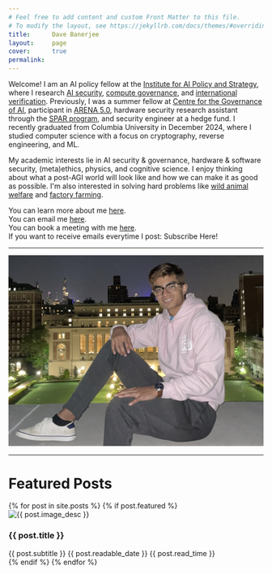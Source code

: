 ```yaml
---
# Feel free to add content and custom Front Matter to this file.
# To modify the layout, see https://jekyllrb.com/docs/themes/#overriding-theme-defaults
title:      Dave Banerjee
layout:     page
cover:      true
permalink: 
---
```


Welcome! I am an AI policy fellow at the [Institute for AI Policy and Strategy](https://www.iaps.ai/), where I research [AI security](https://www.rand.org/pubs/research_reports/RRA2849-1.html), [compute governance](https://bluedot.org/blog/introduction-to-compute-governance), and [international verification](https://arxiv.org/abs/2408.16074). Previously, I was a summer fellow at [Centre for the Governance of AI](https://www.governance.ai/), participant in [ARENA 5.0](https://www.arena.education/), hardware security research assistant through the [SPAR program](https://sparai.org/), and security engineer at a hedge fund. I recently graduated from Columbia University in December 2024, where I studied computer science with a focus on cryptography, reverse engineering, and ML. 

My academic interests lie in AI security & governance, hardware & software security, (meta)ethics, physics, and cognitive science. I enjoy thinking about what a post-AGI world will look like and how we can make it as good as possible. I'm also interested in solving hard problems like [wild animal welfare](https://forum.effectivealtruism.org/topics/wild-animal-welfare#:~:text=Wild%20animal%20welfare%20is%20the,by%20several%20orders%20of%20magnitude) and [factory farming](https://thehumaneleague.org/article/what-is-factory-farming).

You can learn more about me [here](/about).\
You can email me [here](mailto:dave.banerjee1@gmail.com).\
You can book a meeting with me <a href="https://zcal.co/davebanerjee1" target="_blank">here</a>.\
If you want to receive emails everytime I post: <a href="https://mailchi.mp/fb3001298fbe/issic5ngxf" style="text-decoration: none" class="shortcode-text-button__button" target="_blank">Subscribe Here!</a>

---

![Dave hoodie portrait](/assets/low_library_roof_cropped.jpg)

---

<h1>Featured Posts</h1>

<div class="grid-container">
  {% for post in site.posts %}
    {% if post.featured %}
      <div class="blog-post" onclick="window.location='{{ post.url }}';">
        <img class="blog-post-img" src="{{ post.image }}" alt="{{ post.image_desc }}">
        <h3 class="featured-post-title">{{ post.title }}</h3>
        <span class="featured-post-subtitle">{{ post.subtitle }}</span>
        <span class="readable-date">{{ post.readable_date }}</span>
        <span class="read-time">{{ post.read_time }} </span>
      </div>
    {% endif %}
  {% endfor %}
</div>